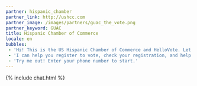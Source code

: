 ```yaml
---
partner: hispanic_chamber
partner_link: http://ushcc.com
partner_image: /images/partners/guac_the_vote.png
partner_keyword: GUAC
title: Hispanic Chamber of Commerce
locale: en
bubbles:
 - 'Hi! This is the US Hispanic Chamber of Commerce and HelloVote. Let’s Guac the Vote'
 - 'I can help you register to vote, check your registration, and help your friends register'
 - 'Try me out! Enter your phone number to start.'
---
```

{% include chat.html %}



